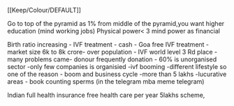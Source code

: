 [[Keep/Colour/DEFAULT]] 

Go to top of the pyramid as 1% from middle of the pyramid,you want higher education (mind working jobs)
Physical power< 3 mind power as financial




Birth ratio increasing - IVF treatment - cash - Goa free IVF treatment - market size 6k to 8k crore- over population - IVF world level 3 Rd place - many problems came- donour frequently donation -
60% is unorganised sector -only few companies is organisied -ivf booming -different lifestyle so one of the reason - boom and business cycle -more than 5 lakhs -lucurative areas - book counting sperms (in the telegram mba meme telegram)




Indian full health insurance free health care per year 5lakhs scheme,

